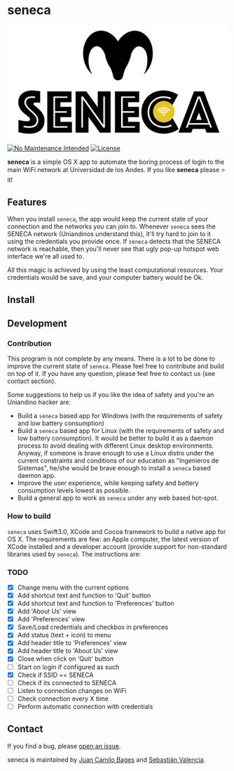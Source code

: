 # seneca

![](utils/img/banner.png)

[![No Maintenance Intended](http://unmaintained.tech/badge.svg)](http://unmaintained.tech/)
[![License](https://img.shields.io/github/license/mashape/apistatus.svg)](https://github.com/RD17/ambar/blob/master/License.txt)

**seneca** is a simple OS X app to automate the boring process of login to the main WiFi network at Universidad de los Andes. If you like **seneca** please :star: it!

## Features

When you install `seneca`, the app would keep the current state of your connection and the networks you can join to. Whenever `seneca` sees the SENECA network (Uniandinos understand this), it'll try hard to join to it using the credentials you provide once. If `seneca` detects that the SENECA network is reachable, then you'll never see that ugly pop-up hotspot web interface we're all used to.

All this magic is achieved by using the least computational resources. Your credentials would be save, and your computer battery would be Ok.

## Install

## Development

### Contribution

This program is not complete by any means. There is a lot to be done to improve the current state of `seneca`. Please feel free to contribute and build on top of it. If you have any question, please feel free to contact us (see contact section).

Some suggestions to help us if you like the idea of safety and you're an Uniandino hacker are:

* Build a `seneca` based app for Windows (with the requirements of safety and low battery consumption)
* Build a `seneca` based app for Linux (with the requirements of safety and low battery consumption). It would be better to build it as a daemon process to avoid dealing with different Linux desktop environments. Anyway, if someone is brave enough to use a Linux distro under the current constraints and conditions of our education as "Ingenieros de Sistemas", he/she would be brave enough to install a `seneca` based daemon app.
* Improve the user experience, while keeping safety and battery consumption levels lowest as possible.
* Build a general app to work as `seneca` under any web based hot-spot.

### How to build

`seneca` uses Swift3.0, XCode and Cocoa framework to build a native app for OS X. The requirements are few: an Apple computer, the latest version of XCode installed and a developer account (provide support for non-standard libraries used by `seneca`). The instructions are:

### TODO
- [x] Change menu with the current options
- [x] Add shortcut text and function to 'Quit' button
- [x] Add shortcut text and function to 'Preferences' button
- [X] Add 'About Us' view
- [x] Add 'Preferences' view
- [x] Save/Load credentials and checkbox in preferences
- [x] Add status (text + icon) to menu
- [x] Add header title to 'Preferences' view
- [x] Add header title to 'About Us' view
- [x] Close when click on 'Quit' button
- [ ] Start on login if configured as such
- [x] Check if SSID == SENECA
- [ ] Check if its connected to SENECA
- [ ] Listen to connection changes on WiFi
- [ ] Check connection every X time
- [ ] Perform automatic connection with credentials

## Contact

If you find a bug, please [open an issue](https://github.com/jcbages/seneca/issues/new).

seneca is maintained by [Juan Camilo Bages](https://github.com/jcbages) and [Sebastián Valencia](https://github.com/scvalencia).



